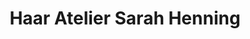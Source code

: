 ---
title: "Haar Atelier Sarah Henning"
url: /otterndorf/haar-atelier-sarah-henning/
shop: Friseur
---